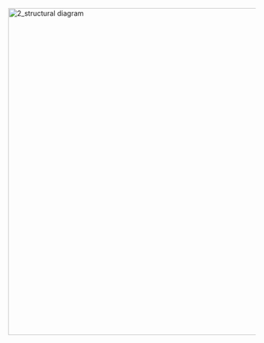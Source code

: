 
<img width="665" alt="2_structural diagram" src="https://user-images.githubusercontent.com/102659076/164583213-c35e1a54-eba9-48e4-a03c-b3ed05d72e60.png">
